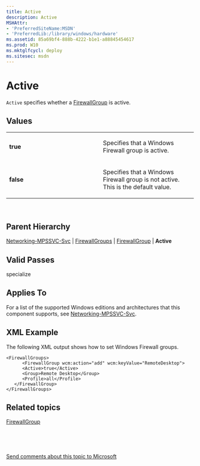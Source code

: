 ```yaml
---
title: Active
description: Active
MSHAttr:
- 'PreferredSiteName:MSDN'
- 'PreferredLib:/library/windows/hardware'
ms.assetid: 85a69bf4-888b-4222-b1e1-a88845454617
ms.prod: W10
ms.mktglfcycl: deploy
ms.sitesec: msdn
---
```


# Active


`Active` specifies whether a [FirewallGroup](networking-mpssvc-svcfirewallgroupsfirewallgroup.md) is active.

## Values


<table>
<colgroup>
<col width="50%" />
<col width="50%" />
</colgroup>
<tbody>
<tr class="odd">
<td><p><strong>true</strong></p></td>
<td><p>Specifies that a Windows Firewall group is active.</p></td>
</tr>
<tr class="even">
<td><p><strong>false</strong></p></td>
<td><p>Specifies that a Windows Firewall group is not active. This is the default value.</p></td>
</tr>
</tbody>
</table>

 

## Parent Hierarchy


[Networking-MPSSVC-Svc](networking-mpssvc-svc.md) | [FirewallGroups](networking-mpssvc-svcfirewallgroups.md) | [FirewallGroup](networking-mpssvc-svcfirewallgroupsfirewallgroup.md) | **Active**

## Valid Passes


specialize

## Applies To


For a list of the supported Windows editions and architectures that this component supports, see [Networking-MPSSVC-Svc](networking-mpssvc-svc-win7-networking-mpssvc-svc.md).

## XML Example


The following XML output shows how to set Windows Firewall groups.

``` syntax
<FirewallGroups>
      <FirewallGroup wcm:action="add" wcm:keyValue="RemoteDesktop">
      <Active>true</Active> 
      <Group>Remote Desktop</Group> 
      <Profile>all</Profile> 
   </FirewallGroup>
</FirewallGroups>
```

## Related topics


[FirewallGroup](networking-mpssvc-svcfirewallgroupsfirewallgroup.md)

 

 

[Send comments about this topic to Microsoft](mailto:wsddocfb@microsoft.com?subject=Documentation%20feedback%20%5Bp_unattend\p_unattend%5D:%20Active%20%20RELEASE:%20%2810/3/2016%29&body=%0A%0APRIVACY%20STATEMENT%0A%0AWe%20use%20your%20feedback%20to%20improve%20the%20documentation.%20We%20don't%20use%20your%20email%20address%20for%20any%20other%20purpose,%20and%20we'll%20remove%20your%20email%20address%20from%20our%20system%20after%20the%20issue%20that%20you're%20reporting%20is%20fixed.%20While%20we're%20working%20to%20fix%20this%20issue,%20we%20might%20send%20you%20an%20email%20message%20to%20ask%20for%20more%20info.%20Later,%20we%20might%20also%20send%20you%20an%20email%20message%20to%20let%20you%20know%20that%20we've%20addressed%20your%20feedback.%0A%0AFor%20more%20info%20about%20Microsoft's%20privacy%20policy,%20see%20http://privacy.microsoft.com/default.aspx. "Send comments about this topic to Microsoft")





